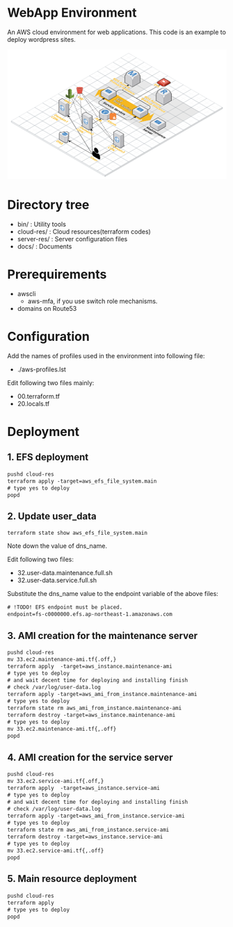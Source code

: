 
# WebApp Environment

An AWS cloud environment for web applications.
This code is an example to deploy wordpress sites.

![Architecture Overview](./docs/imgs/architecture.png)

# Directory tree

+ bin/ : Utility tools
+ cloud-res/ : Cloud resources(terraform codes)
+ server-res/ : Server configuration files
+ docs/ : Documents

# Prerequirements

+ awscli
	+ aws-mfa, if you use switch role mechanisms.
+ domains on Route53

# Configuration

Add the names of profiles used in the environment into following file:

+ ./aws-profiles.lst

Edit following two files mainly:

+ 00.terraform.tf
+ 20.locals.tf

# Deployment
## 1. EFS deployment

~~~
pushd cloud-res
terraform apply -target=aws_efs_file_system.main
# type yes to deploy
popd
~~~

## 2. Update user_data

~~~
terraform state show aws_efs_file_system.main
~~~

Note down the value of dns_name.

Edit following two files:

+ 32.user-data.maintenance.full.sh
+ 32.user-data.service.full.sh

Substitute the dns_name value to the endpoint variable of the above files:

~~~
# !TODO! EFS endpoint must be placed.
endpoint=fs-c0000000.efs.ap-northeast-1.amazonaws.com
~~~

## 3. AMI creation for the maintenance server

~~~
pushd cloud-res
mv 33.ec2.maintenance-ami.tf{.off,}
terraform apply  -target=aws_instance.maintenance-ami
# type yes to deploy
# and wait decent time for deploying and installing finish
# check /var/log/user-data.log
terraform apply -target=aws_ami_from_instance.maintenance-ami
# type yes to deploy
terraform state rm aws_ami_from_instance.maintenance-ami
terraform destroy -target=aws_instance.maintenance-ami
# type yes to deploy
mv 33.ec2.maintenance-ami.tf{,.off}
popd
~~~

## 4. AMI creation for the service server

~~~
pushd cloud-res
mv 33.ec2.service-ami.tf{.off,}
terraform apply  -target=aws_instance.service-ami
# type yes to deploy
# and wait decent time for deploying and installing finish
# check /var/log/user-data.log
terraform apply -target=aws_ami_from_instance.service-ami
# type yes to deploy
terraform state rm aws_ami_from_instance.service-ami
terraform destroy -target=aws_instance.service-ami
# type yes to deploy
mv 33.ec2.service-ami.tf{,.off}
popd
~~~

## 5. Main resource deployment

~~~
pushd cloud-res
terraform apply
# type yes to deploy
popd
~~~
